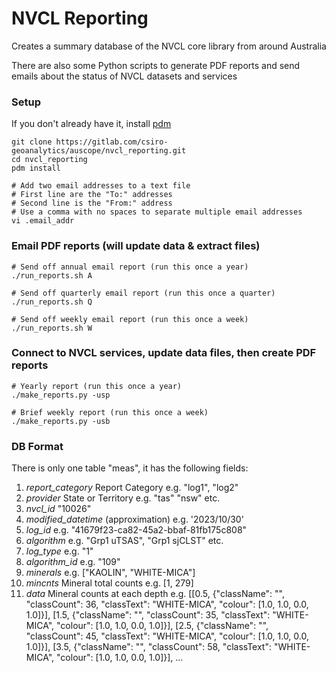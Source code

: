 # NVCL Reporting

Creates a summary database of the NVCL core library from around Australia

There are also some Python scripts to generate PDF reports and send emails about the status of NVCL datasets and services

### Setup

If you don't already have it, install [pdm](https://pdm.fming.dev/latest/)

```
git clone https://gitlab.com/csiro-geoanalytics/auscope/nvcl_reporting.git
cd nvcl_reporting
pdm install

# Add two email addresses to a text file
# First line are the "To:" addresses
# Second line is the "From:" address
# Use a comma with no spaces to separate multiple email addresses
vi .email_addr
```

### Email PDF reports (will update data & extract files)
```
# Send off annual email report (run this once a year)
./run_reports.sh A

# Send off quarterly email report (run this once a quarter)
./run_reports.sh Q

# Send off weekly email report (run this once a week)
./run_reports.sh W
```

### Connect to NVCL services, update data files, then create PDF reports 
```
# Yearly report (run this once a year)
./make_reports.py -usp

# Brief weekly report (run this once a week)
./make_reports.py -usb
```

### DB Format

There is only one table "meas", it has the following fields:

1.	*report_category*  Report Category e.g. "log1", "log2" 
2.	*provider* State or Territory e.g. "tas" "nsw" etc.
3.	*nvcl_id* "10026"
4.	*modified_datetime* (approximation) e.g. '2023/10/30'
5.	*log_id* e.g. "41679f23-ca82-45a2-bbaf-81fb175c808"
6.	*algorithm* e.g. "Grp1 uTSAS", "Grp1 sjCLST" etc.
7.	*log_type* e.g. "1"
8.	*algorithm_id* e.g. "109"
9.	*minerals* e.g. ["KAOLIN", "WHITE-MICA"]
10.	*mincnts* Mineral total counts e.g. [1, 279]
11.	*data* Mineral counts at each depth e.g. [[0.5, {"className": "", "classCount": 36, "classText": "WHITE-MICA", "colour": [1.0, 1.0, 0.0, 1.0]}], [1.5, {"className": "", "classCount": 35, "classText": "WHITE-MICA", "colour": [1.0, 1.0, 0.0, 1.0]}], [2.5, {"className": "", "classCount": 45, "classText": "WHITE-MICA", "colour": [1.0, 1.0, 0.0, 1.0]}], [3.5, {"className": "", "classCount": 58, "classText": "WHITE-MICA", "colour": [1.0, 1.0, 0.0, 1.0]}], ...

